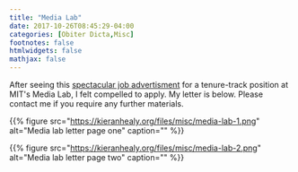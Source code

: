 ```yaml
---
title: "Media Lab"
date: 2017-10-26T08:45:29-04:00
categories: [Obiter Dicta,Misc]
footnotes: false
htmlwidgets: false
mathjax: false
---
```


After seeing this [spectacular job advertisment](https://www.media.mit.edu/posts/tenure-track-faculty-search-general/) for a tenure-track position at MIT's Media Lab, I felt compelled to apply. My letter is below. Please contact me if you require any further materials.

<!--more-->

{{% figure src="https://kieranhealy.org/files/misc/media-lab-1.png" alt="Media lab letter page one" caption="" %}}

{{% figure src="https://kieranhealy.org/files/misc/media-lab-2.png" alt="Media lab letter page two" caption="" %}}

